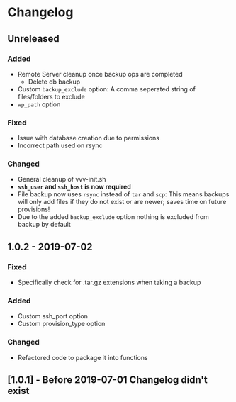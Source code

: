 # Changelog

## Unreleased

### Added

- Remote Server cleanup once backup ops are completed
  - Delete db backup
- Custom `backup_exclude` option: A comma seperated string of files/folders to exclude
- `wp_path` option

### Fixed

- Issue with database creation due to permissions
- Incorrect path used on rsync

### Changed

- General cleanup of vvv-init.sh
- **`ssh_user` and `ssh_host` is now required**
- File backup now uses `rsync` instead of `tar` and `scp`: This means backups will only add files if they do not exist or are newer; saves time on future provisions!
- Due to the added `backup_exclude` option nothing is excluded from backup by default

## 1.0.2 - 2019-07-02

### Fixed

- Specifically check for .tar.gz extensions when taking a backup

### Added

- Custom ssh_port option
- Custom provision_type option

### Changed

- Refactored code to package it into functions

## [1.0.1] - Before 2019-07-01 Changelog didn't exist
